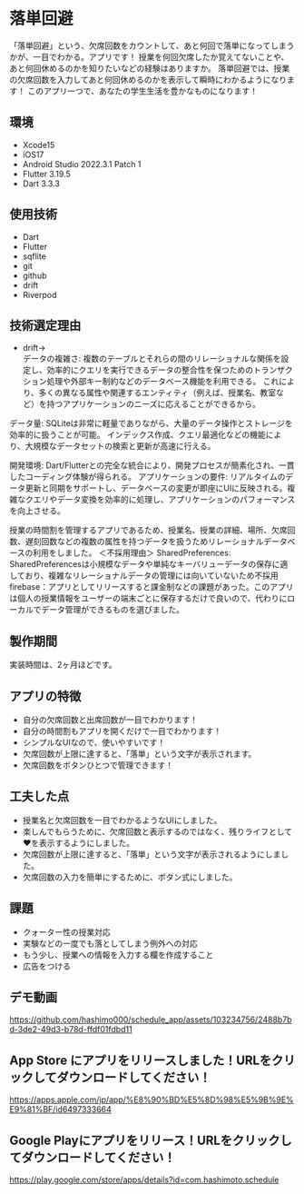# 落単回避

「落単回避」という、欠席回数をカウントして、あと何回で落単になってしまうかが、一目でわかる。アプリです！
授業を何回欠席したか覚えてないことや、あと何回休めるのかを知りたいなどの経験はありますか。
落単回避では、授業の欠席回数を入力してあと何回休めるのかを表示して瞬時にわかるようになります！
このアプリ一つで、あなたの学生生活を豊かなものになります！

## 環境
- Xcode15
- iOS17
- Android Studio 2022.3.1 Patch 1
- Flutter 3.19.5
-  Dart 3.3.3 
## 使用技術
- Dart
- Flutter
- sqflite
- git
- github
- drift
- Riverpod

## 技術選定理由
- drift→  
データの複雑さ: 複数のテーブルとそれらの間のリレーショナルな関係を設定し、効率的にクエリを実行できるデータの整合性を保つためのトランザクション処理や外部キー制約などのデータベース機能を利用できる。
これにより、多くの異なる属性や関連するエンティティ（例えば、授業名、教室など）を持つアプリケーションのニーズに応えることができるから。

データ量: SQLiteは非常に軽量でありながら、大量のデータ操作とストレージを効率的に扱うことが可能。
インデックス作成、クエリ最適化などの機能により、大規模なデータセットの検索と更新が高速に行える。

開発環境: Dart/Flutterとの完全な統合により、開発プロセスが簡素化され、一貫したコーディング体験が得られる。
アプリケーションの要件: リアルタイムのデータ更新と同期をサポートし、データベースの変更が即座にUIに反映される。複雑なクエリやデータ変換を効率的に処理し、アプリケーションのパフォーマンスを向上させる。

授業の時間割を管理するアプリであるため、授業名、授業の詳細、場所、欠席回数、遅刻回数などの複数の属性を持つデータを扱うためリレーショナルデータベースの利用をしました。
＜不採用理由＞
SharedPreferences: SharedPreferencesは小規模なデータや単純なキーバリューデータの保存に適しており、複雑なリレーショナルデータの管理には向いていないため不採用
firebase：アプリとしてリリースすると課金制などの課題があった。このアプリは個人の授業情報をユーザーの端末ごとに保存するだけで良いので、代わりにローカルでデータ管理ができるものを選びました。


## 製作期間
実装時間は、2ヶ月ほどです。
## アプリの特徴
- 自分の欠席回数と出席回数が一目でわかります！
- 自分の時間割もアプリを開くだけで一目でわかります！
- シンプルなUIなので、使いやすいです！
- 欠席回数が上限に達すると、「落単」という文字が表示されます。
- 欠席回数をボタンひとつで管理できます！



## 工夫した点
- 授業名と欠席回数を一目でわかるようなUIにしました。
- 楽しんでもらうために、欠席回数と表示するのではなく、残りライフとして❤️を表示するようにしました。
- 欠席回数が上限に達すると、「落単」という文字が表示されるようにしました。
- 欠席回数の入力を簡単にするために、ボタン式にしました。
 ## 課題
- クォーター性の授業対応
- 実験などの一度でも落としてしまう例外への対応
- もう少し、授業への情報を入力する欄を作成すること
- 広告をつける


## デモ動画
 
https://github.com/hashimo000/schedule_app/assets/103234756/2488b7bd-3de2-49d3-b78d-ffdf01fdbd11


## App Store にアプリをリリースしました！URLをクリックしてダウンロードしてください！
https://apps.apple.com/jp/app/%E8%90%BD%E5%8D%98%E5%9B%9E%E9%81%BF/id6497333664

## Google Playにアプリをリリース！URLをクリックしてダウンロードしてください！
https://play.google.com/store/apps/details?id=com.hashimoto.schedule